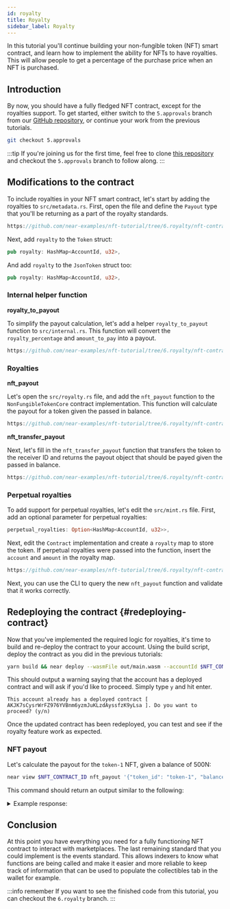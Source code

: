 ```yaml
---
id: royalty
title: Royalty
sidebar_label: Royalty
---
```


In this tutorial you'll continue building your non-fungible token (NFT) smart contract, and learn how to implement the ability for NFTs to have royalties. This will allow people to get a percentage of the purchase price when an NFT is purchased.

## Introduction

By now, you should have a fully fledged NFT contract, except for the royalties support.
To get started, either switch to the `5.approvals` branch from our [GitHub repository](https://github.com/near-examples/nft-tutorial/), or continue your work from the previous tutorials.

```bash
git checkout 5.approvals
```

:::tip
If you're joining us for the first time, feel free to clone [this repository](https://github.com/near-examples/nft-tutorial/) and checkout the `5.approvals` branch to follow along.
:::

## Modifications to the contract

To include royalties in your NFT smart contract, let's start by adding the royalties to `src/metadata.rs`.
First, open the file and define the `Payout` type that you'll be returning as a part of the royalty standards.

```rust reference
https://github.com/near-examples/nft-tutorial/tree/6.royalty/nft-contract/src/metadata.rs#L3-L8
```

Next, add `royalty` to the `Token` struct:

```rust
pub royalty: HashMap<AccountId, u32>,
```

And add `royalty` to the `JsonToken` struct too:

```rust
pub royalty: HashMap<AccountId, u32>,
```

### Internal helper function

**royalty_to_payout**

To simplify the payout calculation, let's add a helper `royalty_to_payout` function to `src/internal.rs`.
This function will convert the `royalty_percentage` and `amount_to_pay` into a payout.

```rust reference
https://github.com/near-examples/nft-tutorial/tree/6.royalty/nft-contract/src/internal.rs#L5-L8
```

### Royalties

**nft_payout**

Let's open the `src/royalty.rs` file, and add the `nft_payout` function to the `NonFungibleTokenCore` contract implementation.
This function will calculate the payout for a token given the passed in balance.

```rust reference
https://github.com/near-examples/nft-tutorial/tree/6.royalty/nft-contract/src/royalty.rs#L23-L60
```

**nft_transfer_payout**

Next, let's fill in the `nft_transfer_payout` function that transfers the token to the receiver ID and returns the payout object that should be payed given the passed in balance.

```rust reference
https://github.com/near-examples/nft-tutorial/tree/6.royalty/nft-contract/src/royalty.rs#L64-L125
```

### Perpetual royalties

To add support for perpetual royalties, let's edit the `src/mint.rs` file. First, add an optional parameter for perpetual royalties:

```rust
perpetual_royalties: Option<HashMap<AccountId, u32>>,
```

Next, edit the `Contract` implementation and create a `royalty` map to store the token. If perpetual royalties were passed into the function, insert the `account` and `amount` in the royalty map.

```rust reference
https://github.com/near-examples/nft-tutorial/tree/6.royalty/nft-contract/src/mint.rs#L17-L28
```

Next, you can use the CLI to query the new `nft_payout` function and validate that it works correctly.

## Redeploying the contract {#redeploying-contract}

Now that you've implemented the required logic for royalties, it's time to build and re-deploy the contract to your account.
Using the build script, deploy the contract as you did in the previous tutorials:

```bash
yarn build && near deploy --wasmFile out/main.wasm --accountId $NFT_CONTRACT_ID
```

This should output a warning saying that the account has a deployed contract and will ask if you'd like to proceed. Simply type `y` and hit enter.

```
This account already has a deployed contract [ AKJK7sCysrWrFZ976YVBnm6yzmJuKLzdAyssfzK9yLsa ]. Do you want to proceed? (y/n)
```

Once the updated contract has been redeployed, you can test and see if the royalty feature work as expected.

### NFT payout

Let's calculate the payout for the `token-1` NFT, given a balance of 500N:

```bash
near view $NFT_CONTRACT_ID nft_payout '{"token_id": "token-1", "balance": 500, "max_len_payout": 100}'
```

This command should return an output similar to the following:

<details>
<summary>Example response: </summary>
<p>

```json
[]
```

</p>
</details>


## Conclusion

At this point you have everything you need for a fully functioning NFT contract to interact with marketplaces.
The last remaining standard that you could implement is the events standard. This allows indexers to know what functions are being called and make it easier and more reliable to keep track of information that can be used to populate the collectibles tab in the wallet for example.

:::info remember
If you want to see the finished code from this tutorial, you can checkout the `6.royalty` branch. 
:::

<!--
## Bonus track

Maybe extend the previous marketplace to introduce royalties now? Not sure.. 
-->
